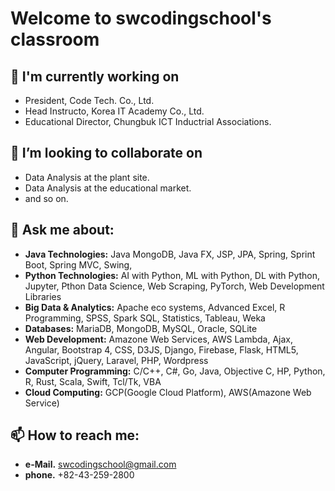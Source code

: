 # Welcome to swcodingschool's classroom

## 🔭 I'm currently working on
- President, Code Tech. Co., Ltd. 
- Head Instructo, Korea IT Academy Co., Ltd. 
- Educational Director, Chungbuk ICT Inductrial Associations.
    
## 👯 I’m looking to collaborate on
- Data Analysis at the plant site.
- Data Analysis at the educational market.
- and so on.
    
## 💬 Ask me about:
- **Java Technologies:** Java MongoDB, Java FX, JSP, JPA, Spring, Sprint Boot, Spring MVC, Swing, 
- **Python Technologies:** AI with Python, ML with Python, DL with Python, Jupyter, Pthon Data Science, Web Scraping, PyTorch, Web Development Libraries
- **Big Data & Analytics:** Apache eco systems, Advanced Excel, R Programming, SPSS, Spark SQL, Statistics, Tableau, Weka  
- **Databases:** MariaDB, MongoDB, MySQL, Oracle, SQLite   
- **Web Development:** Amazone Web Services, AWS Lambda, Ajax, Angular, Bootstrap 4, CSS, D3JS, Django, Firebase, Flask, HTML5, JavaScript, jQuery, Laravel, PHP, Wordpress
- **Computer Programming:** C/C++, C#, Go, Java, Objective C, HP, Python, R, Rust, Scala, Swift, Tcl/Tk, VBA  
- **Cloud Computing:** GCP(Google Cloud Platform), AWS(Amazone Web Service)

    
## 📫 How to reach me: 
- **e-Mail.** swcodingschool@gmail.com  
- **phone.** +82-43-259-2800  

<!--
- 🌱 I’m currently learning ...
- 👯 I’m looking to collaborate on ...
- 🤔 I’m looking for help with ...
- 💬 Ask me about ...
- 📫 How to reach me: ...
- 😄 Pronouns: ...
- ⚡ Fun fact: ...
-->

